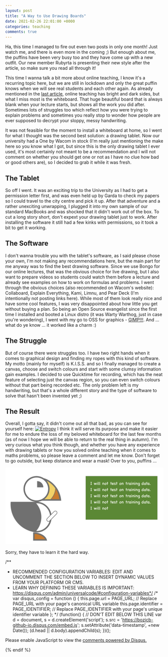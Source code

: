 ```yaml
---
layout: post
title: "A Way to Use Drawing Boards"
date: 2021-02-26 22:01:00 +0000
categories: teaching
comments: true
---
```


Ha, this time I managed to fire out even two posts in only one month! Just watch me, and there is even more in the coming ;) But enough about me, the puffins have been very busy too and they have come up with a new outfit. Our new member Rubyrta is presenting their new style after the article, so make sure you read all through it!

This time I wanna talk a bit more about online teaching, I know it's a recurring topic here, but we are still in lockdown and only the great puffin knows when we will see real students and each other again. As already mentioned in the [last article](2021-02-04-information-theory-in-python.markdown), online teaching has bright and dark sides, but what I miss most is the whiteboard. That huge beautiful board that is always blank when your lecture starts, but shows all the work you did after. Sometimes lots of struggles too which reflect how you were trying to explain problems and sometimes you really stop to wonder how people are ever supposed to decrypt your sloppy, messy handwriting.

It was not feasible for the moment to install a whiteboard at home, so I went for what I thought was the second best solution: a drawing tablet. Now our university had a One by Wacom in stock (I'm really just mentioning the make here so you know what I got, but since this is the only drawing tablet I ever used, it's most certainly not meant to be a recommendation and I will not comment on whether you should get one or not as I have no clue how bad or good others are), so I decided to grab it while it was fresh.

## The Tablet
So off I went. It was an exciting trip to the University as I had to get a permission letter first, and was even held up by Garda to check my papers so I could travel to the city centre and pick it up. After that adventure and a rather unexciting unwrapping, I plugged it into my own sample of our standard MacBooks and was shocked that it didn't work out of the box. To cut a long story short, don't expext your drawing tablet just to work. After installing the software it still had a few kinks with permissions, so it took a bit to get it working.

## The Software
I don't wanna trouble you with the tablet's software, as I said please chose your own, I'm not making any recommendations here, but the main part for me anyway was to find the best drawing software. Since we use Bongo for our online lectures, that was the obvious choice for live drawing, but I also want to prepare videos so students could watch them before a lecture and already see examples on how to work on formulas and problems. I went through the obvious choices (also recommended on Wacom's website): Collaboard, Explain Everything, Kami, Limnu, and Pear Deck (I'm intentionally not posting links here). While most of them look really nice and have some cool features, I was very disappointed about how little you get without buying a plan. So being an Open Source evangelist since the first time I installed and booted a Linux distro (it was Warty Warthog, just in case you're wondering), I went with my go to OSS for graphics - [GIMP!!!](https://www.gimp.org/). And ... what do ye know ... it worked like a charm :)

## The Struggle
But of course there were struggles too. I have two right hands when it comes to graphical design and finding my ropes with this kind of software. My motto (mainly for myself) is K.I.S.S. and so I finally managed to create a canvas, choose and switch colours and start with some clumsy information gain examples. I decided to use Quicktime for recording, which has the neat feature of selecting just the canvas region, so you can even switch colours without that part being recorded etc. The only problem left is my handwriting, but that's a whole different story and the type of software to solve that hasn't been invented yet ;)

## The Result
Overall, I gotta say, it didn't come out all that bad, as you can see for yourself here: 
[![Entropy]({/images/video.png})]({https://youtu.be/LQBhPIQFoQI} "Entropy Video")
I think it will serve its purpose and make it easier for me to endure the loss of my beloved whiteboard for the last few months (as of now I hope we will be able to return to the real thing in autumn). I'm very curious what you think though, and whether you have any experience with drawing tablets or how you solved online teaching when it comes to maths problems, so please leave a comment and let me know. Don't forget to go outside, but keep distance and wear a mask! Over to you, puffins ...

![Test on Training](/images/test-on-training.png)

Sorry, they have to learn it the hard way.

/**
*  RECOMMENDED CONFIGURATION VARIABLES: EDIT AND UNCOMMENT THE SECTION BELOW TO INSERT DYNAMIC VALUES FROM YOUR PLATFORM OR CMS.
*  LEARN WHY DEFINING THESE VARIABLES IS IMPORTANT: https://disqus.com/admin/universalcode/#configuration-variables*/
/*
var disqus_config = function () {
this.page.url = PAGE_URL;  // Replace PAGE_URL with your page's canonical URL variable
this.page.identifier = PAGE_IDENTIFIER; // Replace PAGE_IDENTIFIER with your page's unique identifier variable
};
*/
(function() { // DON'T EDIT BELOW THIS LINE
var d = document, s = d.createElement('script');
s.src = 'https://bozicb-github-io.disqus.com/embed.js';
s.setAttribute('data-timestamp', +new Date());
(d.head || d.body).appendChild(s);
})();
</script>
<noscript>Please enable JavaScript to view the <a href="https://disqus.com/?ref_noscript">comments powered by Disqus.</a></noscript>
                            
{% endif %}
